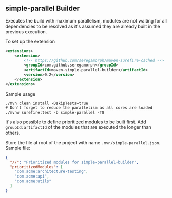 ## simple-parallel Builder

Executes the build with maximum parallelism, modules are not waiting for all dependencies to be resolved as it's
assumed they are already built in the previous execution.

To set up the extension
```xml
<extensions>
    <extension>
        <!-- https://github.com/seregamorph/maven-surefire-cached -->
        <groupId>com.github.seregamorph</groupId>
        <artifactId>maven-simple-parallel-builder</artifactId>
        <version>0.2</version>
    </extension>
</extensions>
```

Sample usage
```
./mvn clean install -DskipTests=true
# Don't forget to reduce the parallelism as all cores are loaded
./mvnw surefire:test -b simple-parallel -T8
```

It's also possible to define prioritized modules to be built first. Add `groupId:artifactId` of the modules
that are executed the longer than others.

Store the file at root of the project with name `.mvn/simple-parallel.json`. Sample file:
```json
{
  "//": "Prioritized modules for simple-parallel-builder",
  "prioritizedModules": [
    "com.acme:architecture-testing",
    "com.acme:api",
    "com.acme:utils"
  ]
}
```
